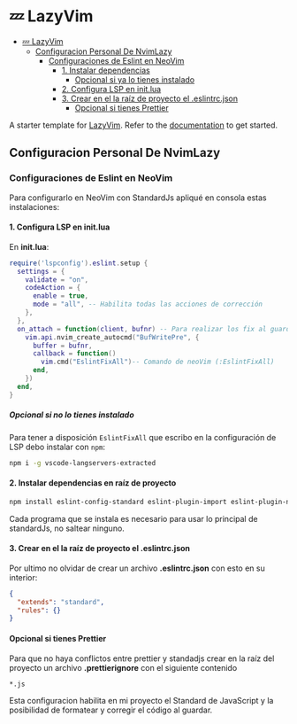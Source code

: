 # 💤 LazyVim

<!--toc:start-->

- [💤 LazyVim](#💤-lazyvim)
  - [Configuracion Personal De NvimLazy](#configuracion-personal-de-nvimlazy)
    - [Configuraciones de Eslint en NeoVim](#configuraciones-de-eslint-en-neovim)
      - [1. Instalar dependencias](#1-instalar-dependencias)
        - [Opcional si ya lo tienes instalado](#opcional-si-ya-lo-tienes-instalado)
      - [2. Configura LSP en init.lua](#2-configura-lsp-en-initlua)
      - [3. Crear en el la raíz de proyecto el .eslintrc.json](#3-crear-en-el-la-raíz-de-proyecto-el-eslintrcjson)
        - [Opcional si tienes Prettier](#opcional-si-tienes-prettier)

<!--toc:end-->

A starter template for [LazyVim](https://github.com/LazyVim/LazyVim).
Refer to the [documentation](https://lazyvim.github.io/installation) to get started.

## Configuracion Personal De NvimLazy

### Configuraciones de Eslint en NeoVim

Para configurarlo en NeoVim con StandardJs apliqué en consola estas instalaciones:

#### 1. Configura LSP en init.lua

En **init.lua**:

```lua
require('lspconfig').eslint.setup {
  settings = {
    validate = "on",
    codeAction = {
      enable = true,
      mode = "all", -- Habilita todas las acciones de corrección
    },
  },
  on_attach = function(client, bufnr) -- Para realizar los fix al guardar
    vim.api.nvim_create_autocmd("BufWritePre", {
      buffer = bufnr,
      callback = function()
        vim.cmd("EslintFixAll")-- Comando de neoVim (:EslintFixAll)
      end,
    })
  end,
}
```

##### Opcional si no lo tienes instalado

Para tener a disposición `EslintFixAll` que escribo
en la configuración de LSP debo instalar con `npm`:

```bash
npm i -g vscode-langservers-extracted
```

#### 2. Instalar dependencias en raíz de proyecto

```bash
npm install eslint-config-standard eslint-plugin-import eslint-plugin-node eslint-plugin-promise --save-dev
```

Cada programa que se instala es necesario para usar lo
principal de standardJs, no saltear ninguno.

#### 3. Crear en el la raíz de proyecto el .eslintrc.json

Por ultimo no olvidar de crear un archivo **.eslintrc.json** con esto en su interior:

```JSON
{
  "extends": "standard",
  "rules": {}
}
```

#### Opcional si tienes Prettier

Para que no haya conflictos entre prettier y standadjs crear en la raíz del proyecto
un archivo **.prettierignore** con el siguiente contenido

```prettierignore
*.js
```

Esta configuracion habilita en mi proyecto el Standard de JavaScript y la posibilidad
de formatear y corregir el código al guardar.
